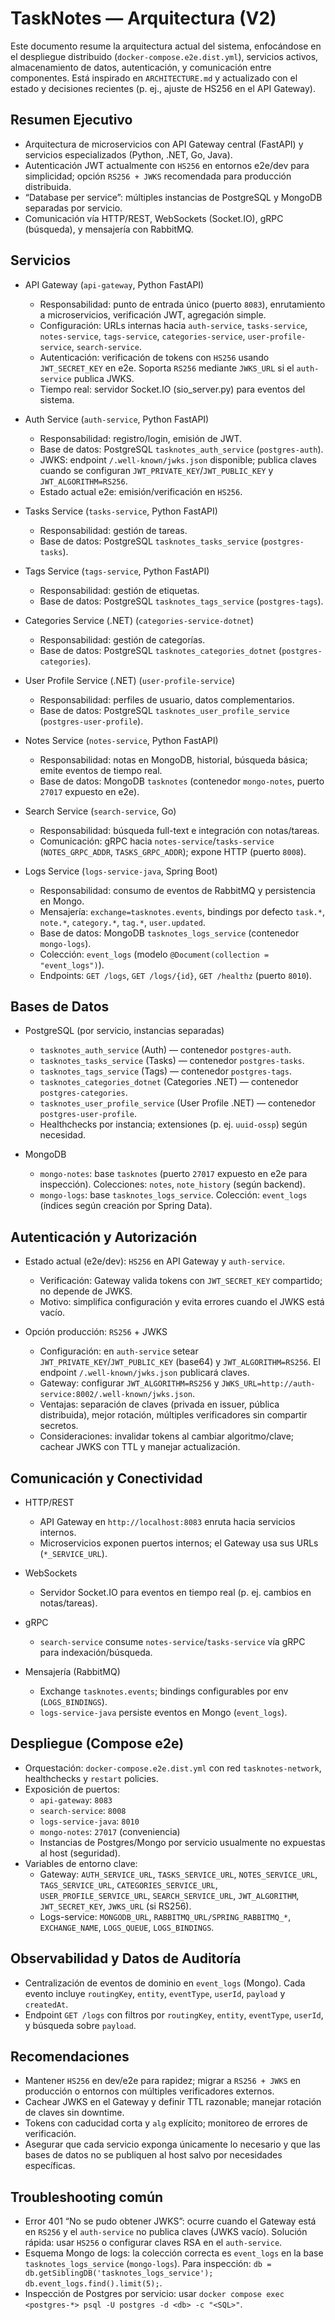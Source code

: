 # TaskNotes — Arquitectura (V2)

Este documento resume la arquitectura actual del sistema, enfocándose en el despliegue distribuido (`docker-compose.e2e.dist.yml`), servicios activos, almacenamiento de datos, autenticación, y comunicación entre componentes. Está inspirado en `ARCHITECTURE.md` y actualizado con el estado y decisiones recientes (p. ej., ajuste de HS256 en el API Gateway).

## Resumen Ejecutivo

- Arquitectura de microservicios con API Gateway central (FastAPI) y servicios especializados (Python, .NET, Go, Java).
- Autenticación JWT actualmente con `HS256` en entornos e2e/dev para simplicidad; opción `RS256 + JWKS` recomendada para producción distribuida.
- “Database per service”: múltiples instancias de PostgreSQL y MongoDB separadas por servicio.
- Comunicación vía HTTP/REST, WebSockets (Socket.IO), gRPC (búsqueda), y mensajería con RabbitMQ.

## Servicios

- API Gateway (`api-gateway`, Python FastAPI)
  - Responsabilidad: punto de entrada único (puerto `8083`), enrutamiento a microservicios, verificación JWT, agregación simple.
  - Configuración: URLs internas hacia `auth-service`, `tasks-service`, `notes-service`, `tags-service`, `categories-service`, `user-profile-service`, `search-service`.
  - Autenticación: verificación de tokens con `HS256` usando `JWT_SECRET_KEY` en e2e. Soporta `RS256` mediante `JWKS_URL` si el `auth-service` publica JWKS.
  - Tiempo real: servidor Socket.IO (sio_server.py) para eventos del sistema.

- Auth Service (`auth-service`, Python FastAPI)
  - Responsabilidad: registro/login, emisión de JWT.
  - Base de datos: PostgreSQL `tasknotes_auth_service` (`postgres-auth`).
  - JWKS: endpoint `/.well-known/jwks.json` disponible; publica claves cuando se configuran `JWT_PRIVATE_KEY`/`JWT_PUBLIC_KEY` y `JWT_ALGORITHM=RS256`.
  - Estado actual e2e: emisión/verificación en `HS256`.

- Tasks Service (`tasks-service`, Python FastAPI)
  - Responsabilidad: gestión de tareas.
  - Base de datos: PostgreSQL `tasknotes_tasks_service` (`postgres-tasks`).

- Tags Service (`tags-service`, Python FastAPI)
  - Responsabilidad: gestión de etiquetas.
  - Base de datos: PostgreSQL `tasknotes_tags_service` (`postgres-tags`).

- Categories Service (.NET) (`categories-service-dotnet`)
  - Responsabilidad: gestión de categorías.
  - Base de datos: PostgreSQL `tasknotes_categories_dotnet` (`postgres-categories`).

- User Profile Service (.NET) (`user-profile-service`)
  - Responsabilidad: perfiles de usuario, datos complementarios.
  - Base de datos: PostgreSQL `tasknotes_user_profile_service` (`postgres-user-profile`).

- Notes Service (`notes-service`, Python FastAPI)
  - Responsabilidad: notas en MongoDB, historial, búsqueda básica; emite eventos de tiempo real.
  - Base de datos: MongoDB `tasknotes` (contenedor `mongo-notes`, puerto `27017` expuesto en e2e).

- Search Service (`search-service`, Go)
  - Responsabilidad: búsqueda full-text e integración con notas/tareas.
  - Comunicación: gRPC hacia `notes-service`/`tasks-service` (`NOTES_GRPC_ADDR`, `TASKS_GRPC_ADDR`); expone HTTP (puerto `8008`).

- Logs Service (`logs-service-java`, Spring Boot)
  - Responsabilidad: consumo de eventos de RabbitMQ y persistencia en Mongo.
  - Mensajería: `exchange=tasknotes.events`, bindings por defecto `task.*`, `note.*`, `category.*`, `tag.*`, `user.updated`.
  - Base de datos: MongoDB `tasknotes_logs_service` (contenedor `mongo-logs`).
  - Colección: `event_logs` (modelo `@Document(collection = "event_logs")`).
  - Endpoints: `GET /logs`, `GET /logs/{id}`, `GET /healthz` (puerto `8010`).

## Bases de Datos

- PostgreSQL (por servicio, instancias separadas)
  - `tasknotes_auth_service` (Auth) — contenedor `postgres-auth`.
  - `tasknotes_tasks_service` (Tasks) — contenedor `postgres-tasks`.
  - `tasknotes_tags_service` (Tags) — contenedor `postgres-tags`.
  - `tasknotes_categories_dotnet` (Categories .NET) — contenedor `postgres-categories`.
  - `tasknotes_user_profile_service` (User Profile .NET) — contenedor `postgres-user-profile`.
  - Healthchecks por instancia; extensiones (p. ej. `uuid-ossp`) según necesidad.

- MongoDB
  - `mongo-notes`: base `tasknotes` (puerto `27017` expuesto en e2e para inspección). Colecciones: `notes`, `note_history` (según backend).
  - `mongo-logs`: base `tasknotes_logs_service`. Colección: `event_logs` (índices según creación por Spring Data).

## Autenticación y Autorización

- Estado actual (e2e/dev): `HS256` en API Gateway y `auth-service`.
  - Verificación: Gateway valida tokens con `JWT_SECRET_KEY` compartido; no depende de JWKS.
  - Motivo: simplifica configuración y evita errores cuando el JWKS está vacío.

- Opción producción: `RS256` + JWKS
  - Configuración: en `auth-service` setear `JWT_PRIVATE_KEY`/`JWT_PUBLIC_KEY` (base64) y `JWT_ALGORITHM=RS256`. El endpoint `/.well-known/jwks.json` publicará claves.
  - Gateway: configurar `JWT_ALGORITHM=RS256` y `JWKS_URL=http://auth-service:8002/.well-known/jwks.json`.
  - Ventajas: separación de claves (privada en issuer, pública distribuida), mejor rotación, múltiples verificadores sin compartir secretos.
  - Consideraciones: invalidar tokens al cambiar algoritmo/clave; cachear JWKS con TTL y manejar actualización.

## Comunicación y Conectividad

- HTTP/REST
  - API Gateway en `http://localhost:8083` enruta hacia servicios internos.
  - Microservicios exponen puertos internos; el Gateway usa sus URLs (`*_SERVICE_URL`).

- WebSockets
  - Servidor Socket.IO para eventos en tiempo real (p. ej. cambios en notas/tareas).

- gRPC
  - `search-service` consume `notes-service`/`tasks-service` vía gRPC para indexación/búsqueda.

- Mensajería (RabbitMQ)
  - Exchange `tasknotes.events`; bindings configurables por env (`LOGS_BINDINGS`).
  - `logs-service-java` persiste eventos en Mongo (`event_logs`).

## Despliegue (Compose e2e)

- Orquestación: `docker-compose.e2e.dist.yml` con red `tasknotes-network`, healthchecks y `restart` policies.
- Exposición de puertos:
  - `api-gateway`: `8083`
  - `search-service`: `8008`
  - `logs-service-java`: `8010`
  - `mongo-notes`: `27017` (conveniencia)
  - Instancias de Postgres/Mongo por servicio usualmente no expuestas al host (seguridad).
- Variables de entorno clave:
  - Gateway: `AUTH_SERVICE_URL`, `TASKS_SERVICE_URL`, `NOTES_SERVICE_URL`, `TAGS_SERVICE_URL`, `CATEGORIES_SERVICE_URL`, `USER_PROFILE_SERVICE_URL`, `SEARCH_SERVICE_URL`, `JWT_ALGORITHM`, `JWT_SECRET_KEY`, `JWKS_URL` (si RS256).
  - Logs-service: `MONGODB_URL`, `RABBITMQ_URL/SPRING_RABBITMQ_*`, `EXCHANGE_NAME`, `LOGS_QUEUE`, `LOGS_BINDINGS`.

## Observabilidad y Datos de Auditoría

- Centralización de eventos de dominio en `event_logs` (Mongo). Cada evento incluye `routingKey`, `entity`, `eventType`, `userId`, `payload` y `createdAt`.
- Endpoint `GET /logs` con filtros por `routingKey`, `entity`, `eventType`, `userId`, y búsqueda sobre `payload`.

## Recomendaciones

- Mantener `HS256` en dev/e2e para rapidez; migrar a `RS256 + JWKS` en producción o entornos con múltiples verificadores externos.
- Cachear JWKS en el Gateway y definir TTL razonable; manejar rotación de claves sin downtime.
- Tokens con caducidad corta y `alg` explícito; monitoreo de errores de verificación.
- Asegurar que cada servicio exponga únicamente lo necesario y que las bases de datos no se publiquen al host salvo por necesidades específicas.

## Troubleshooting común

- Error 401 “No se pudo obtener JWKS”: ocurre cuando el Gateway está en `RS256` y el `auth-service` no publica claves (JWKS vacío). Solución rápida: usar `HS256` o configurar claves RSA en el `auth-service`.
- Esquema Mongo de logs: la colección correcta es `event_logs` en la base `tasknotes_logs_service` (`mongo-logs`). Para inspección: `db = db.getSiblingDB('tasknotes_logs_service'); db.event_logs.find().limit(5);`.
- Inspección de Postgres por servicio: usar `docker compose exec <postgres-*> psql -U postgres -d <db> -c "<SQL>"`.